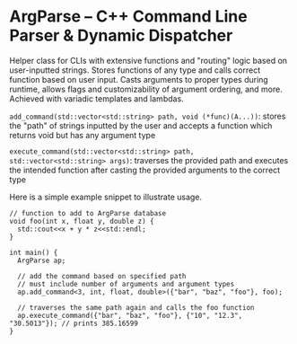 # ArgParse – C++ Command Line Parser & Dynamic Dispatcher

Helper class for CLIs with extensive functions and "routing" logic based on user-inputted strings. Stores functions of any type and calls correct function based on user input. Casts arguments to proper types during runtime, allows flags and customizability of argument ordering, and more. Achieved with variadic templates and lambdas.

```add_command(std::vector<std::string> path, void (*func)(A...))```: stores the "path" of strings inputted by the user and accepts a function which returns void but has any argument type

```execute_command(std::vector<std::string> path, std::vector<std::string> args)```: traverses the provided path and executes the intended function after casting the provided arguments to the correct type

Here is a simple example snippet to illustrate usage.
```
// function to add to ArgParse database
void foo(int x, float y, double z) {
  std::cout<<x + y * z<<std::endl;
}

int main() {
  ArgParse ap;
  
  // add the command based on specified path
  // must include number of arguments and argument types
  ap.add_command<3, int, float, double>({"bar", "baz", "foo"}, foo);

  // traverses the same path again and calls the foo function
  ap.execute_command({"bar", "baz", "foo"}, {"10", "12.3", "30.5013"}); // prints 385.16599
}
```
